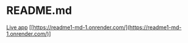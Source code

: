 # README.md

[Live app]([https://readme1-md-1.onrender.com/])
[[https://readme1-md-1.onrender.com/](https://readme1-md-1.onrender.com/)]
